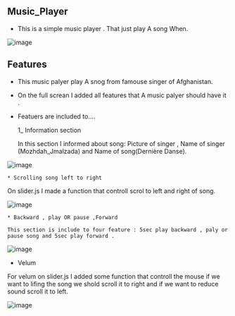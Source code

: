 ## Music_Player
  * This is a simple music player . That just play A song When.
  
![image](https://user-images.githubusercontent.com/100950189/193812142-668295d9-42f9-4d31-94f2-3c7c9b37959a.png)

## Features
 - This music palyer play A snog from famouse singer of Afghanistan.
 - On the full screan I added all features that A music palyer should have it .
 - Featuers are included to....
 
 
    1_ Information section
   
    In this section I informed about song: Picture of singer , Name of singer (Mozhdah_Jmalzada) and Name of song(Dernière Danse).

 ![image](https://user-images.githubusercontent.com/100950189/193814097-570a5182-6464-4fb3-a4a4-31fd15456333.png)

    * Scrolling song left to right
    
   On slider.js I made a function that controll scrol to left and right of song.
    
  ![image](https://user-images.githubusercontent.com/100950189/193815094-b62d1a8c-f3ff-444f-8005-c77120be48ad.png)

    
    * Backward , play OR pause ,Forward
    
    This section is include to four feature : 5sec play backward , paly or pause song and 5sec play forward .
    
   ![image](https://user-images.githubusercontent.com/100950189/193817083-05915745-a153-40e5-9f1c-8bc7711d98b4.png)
   
   * Velum

For velum on slider.js I added some function that controll the mouse if we want to lifing the song we shold scroll it to right
and if we want to reduce sound scroll it to left.

 ![image](https://user-images.githubusercontent.com/100950189/193818679-9146ba5d-ecb5-41ca-b493-5b12bb0762e0.png)

